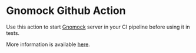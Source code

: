 # Gnomock Github Action

Use this action to start [Gnomock](https://github.com/orlangure/gnomock) server
in your CI pipeline before using it in tests.

More information is available
[here](https://github.com/orlangure/gnomock/blob/master/docs/server.md).
